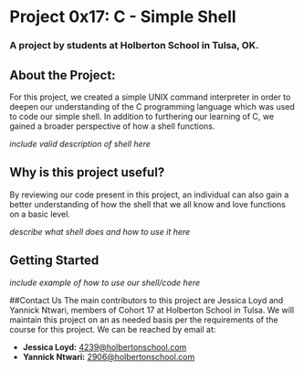 # Project 0x17: C - Simple Shell
### A project by students at Holberton School in Tulsa, OK.

## About the Project:
For this project, we created a simple UNIX command interpreter in order to deepen our understanding of the C programming language which was used to code our simple shell. In addition to furthering our learning of C, we gained a broader perspective of how a shell functions.

*include valid description of shell here*

## Why is this project useful?
By reviewing our code present in this project, an individual can also gain a better understanding of how the shell that we all know and love functions on a basic level.

*describe what shell does and how to use it here*

## Getting Started
*include  example of how to use our shell/code here*

##Contact Us
The main contributors to this project are Jessica Loyd and Yannick Ntwari, members of Cohort 17 at Holberton School in Tulsa. We will maintain this project on an as needed basis per the requirements of the course for this project. We can be reached by email at:
- **Jessica Loyd:** 4239@holbertonschool.com
- **Yannick Ntwari:** 2906@holbertonschool.com